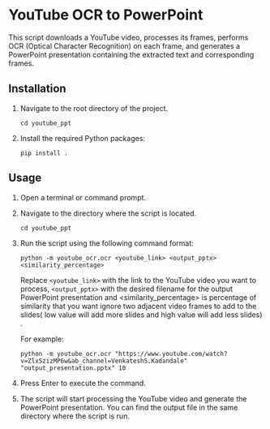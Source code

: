 # YouTube OCR to PowerPoint

This script downloads a YouTube video, processes its frames, performs OCR (Optical Character Recognition) on each frame, and generates a PowerPoint presentation containing the extracted text and corresponding frames.

## Installation

1. Navigate to the root directory of the project.
    ```
    cd youtube_ppt
    ```

3. Install the required Python packages:

    ```
    pip install .
    ```

## Usage

1. Open a terminal or command prompt.

2. Navigate to the directory where the script is located.
     ```
    cd youtube_ppt
    ```

3. Run the script using the following command format:

    ```
    python -m youtube_ocr.ocr <youtube_link> <output_pptx> <similarity_percentage>
    ```

    Replace `<youtube_link>` with the link to the YouTube video you want to process, `<output_pptx>` with the desired filename for the output PowerPoint presentation and <similarity_percentage> is percentage of similarity that you want ignore two adjacent video frames to add to the slides( low value will add more slides and high value will add less slides) .

    For example:

    ```
    python -m youtube_ocr.ocr "https://www.youtube.com/watch?v=ZlxSzizMP6w&ab_channel=VenkateshS.Kadandale" "output_presentation.pptx" 10
    ```

4. Press Enter to execute the command.

5. The script will start processing the YouTube video and generate the PowerPoint presentation. You can find the output file in the same directory where the script is run.


